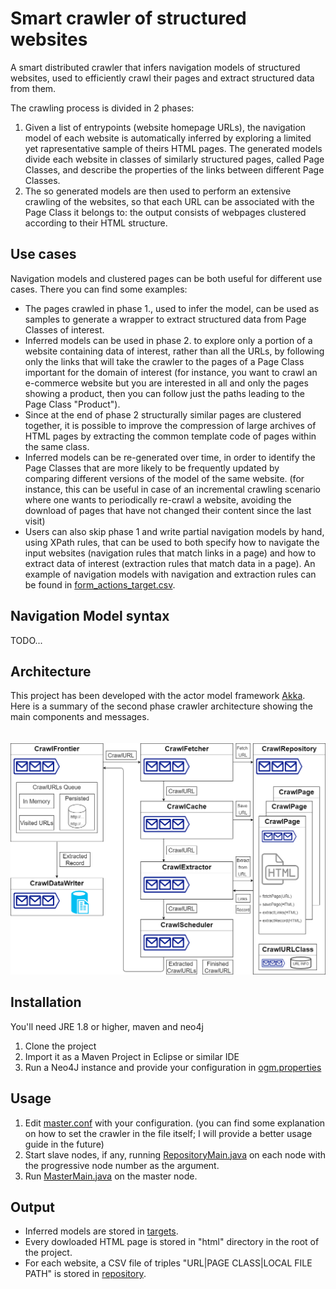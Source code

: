 # Smart crawler of structured websites

A smart distributed crawler that infers navigation models of structured websites, used to efficiently crawl their pages 
and extract structured data from them. 

The crawling process is divided in 2 phases:

1. Given a list of entrypoints (website homepage URLs), the navigation model of each website is automatically inferred by exploring 
a limited yet rapresentative sample of theirs HTML pages. 
The generated models divide each website in classes of similarly structured pages, called Page Classes, and describe the properties of
the links between different Page Classes.
2. The so generated models are then used to perform an extensive crawling of the websites, so that each URL 
can be associated with the Page Class it belongs to: the output consists of webpages clustered according to their HTML structure.

## Use cases

Navigation models and clustered pages can be both useful for different use cases. There you can find some examples:

* The pages crawled in phase 1., used to infer the model, can be used as samples to generate a wrapper to extract structured data 
from Page Classes of interest.
* Inferred models can be used in phase 2. to explore only a portion of a website containing data of interest, rather than all the URLs, 
by following only the links
that will take the crawler to the pages of a Page Class important for the domain of interest (for instance, you want to crawl an 
e-commerce website but you are interested in all and only the pages showing a product, then you can follow just the paths leading to 
the Page Class "Product").
* Since at the end of phase 2 structurally similar pages are clustered together, 
it is possible to improve the compression of large archives of HTML pages by extracting the common template code of pages within the same class.
* Inferred models can be re-generated over time, in order to identify the Page Classes 
that are more likely to be frequently updated by comparing different versions of the model of the same website. 
(for instance, this can be useful in case of an incremental crawling scenario 
where one wants to periodically re-crawl a website, 
avoiding the download of pages that have not changed their content since the last visit)
* Users can also skip phase 1 and write partial navigation models by hand, using XPath rules, that can be used to both 
specify how to navigate the input websites (navigation rules that match links in a page) and how to extract data of interest 
(extraction rules that match data in a page). An example of navigation models with navigation and extraction rules 
can be found in [form_actions_target.csv](src/main/resources/targets/form_actions_target.csv).

## Navigation Model syntax
TODO...

## Architecture
This project has been developed with the actor model framework [Akka](https://akka.io). Here is a summary of the second phase crawler
architecture showing the main components and messages.
<br><br><br>
![crawler architecture](./docs/architecture.png)

## Installation
You'll need JRE 1.8 or higher, maven and neo4j
1. Clone the project
2. Import it as a Maven Project in Eclipse or similar IDE
3. Run a Neo4J instance and provide your configuration in [ogm.properties](./src/main/resources/ogm.properties)

## Usage
1. Edit [master.conf](./src/main/resources/master.conf) with your configuration. 
(you can find some explanation on how to set the crawler in the file itself; I will provide a better usage guide in the future)
2. Start slave nodes, if any, running [RepositoryMain.java](./src/main/java/it/uniroma3/crawler/RepositoryMain.java) on each node
with the progressive node number as the argument.
3. Run [MasterMain.java](./src/main/java/it/uniroma3/crawler/MasterMain.java) on the master node.

## Output
* Inferred models are stored in [targets](./src/main/resources/targets).
* Every dowloaded HTML page is stored in "html" directory in the root of the project.
* For each website, a CSV file of triples "URL|PAGE CLASS|LOCAL FILE PATH" is stored in [repository](./src/main/resources/repository).
